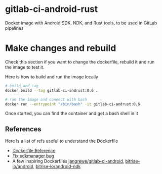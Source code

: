 # gitlab-ci-android-rust

Docker image with Android SDK, NDK, and Rust tools, to be used in GitLab pipelines


# Make changes and rebuild

Check this section if you want to change the dockerfile, rebuild it and run the image to test it.

Here is how to build and run the image locally

```bash
# build and tag 
docker build --tag gitlab-ci-andrust:0.6 .

# run the image and connect with bash
docker run --entrypoint "/bin/bash" -it gitlab-ci-andrust:0.6
```
Once started, you can find the container and get a bash shell in it


## References

Here is a list of refs useful to understand the Dockerfile

* [Dockerfile Reference](https://docs.docker.com/engine/reference/builder/)
* [Fix sdkmanager bug](https://stackoverflow.com/questions/60440509/android-command-line-tools-sdkmanager-always-shows-warning-could-not-create-se)
* A few inspiring Dockerfiles [jangrewe/gitlab-ci-android](https://github.com/jangrewe/gitlab-ci-android), 
[bitrise-io/android](https://github.com/bitrise-io/android),
[bitrise-io/android-ndk](https://github.com/bitrise-io/android-ndk)